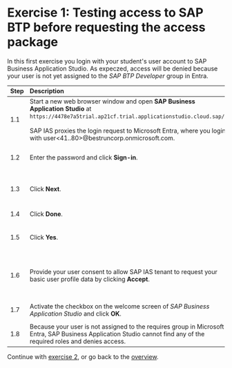 # Exercise 1: Testing access to SAP BTP before requesting the access package
In this first exercise you login with your student's user account to SAP Business Application Studio. As expeczed, access will be denied because your user is not yet assigned to the *SAP BTP Developer* group in Entra.

| Step   | Description                | Screenshot |
| :----- | :------------------------- | :--------- |
| 1.1    |Start a new web browser window and open **SAP Business Application Studio** at ```https://4478e7a5trial.ap21cf.trial.applicationstudio.cloud.sap/```.<br><br>SAP IAS proxies the login request to Microsoft Entra, where you login with user\<41..80\>@bestruncorp.onmicrosoft.com.      |<a href="./img/1-1.jpg" target="_blank"><img src="./img/1-1.jpg" width="250"/></a>|
| 1.2    |Enter the password and click **Sign-in**.|<a href="./img/1-2.jpg" target="_blank"><img src="./img/1-2.jpg" width="250"/></a>|
| 1.3    |Click **Next**.|<a href="./img/1-3.jpg" target="_blank"><img src="./img/1-3.jpg" width="250"/></a>|
| 1.4    |Click **Done**.|<a href="./img/1-4.jpg" target="_blank"><img src="./img/1-4.jpg" width="250"/></a>|
| 1.5    |Click **Yes**.|<a href="./img/1-5.jpg" target="_blank"><img src="./img/1-5.jpg" width="250"/></a>|
| 1.6    |Provide your user consent to allow SAP IAS tenant to request your basic user profile data by clicking **Accept**.|<a href="./img/1-6.jpg" target="_blank"><img src="./img/1-6.jpg" width="250"/></a>|
| 1.7    |Activate the checkbox on the welcome screen of *SAP Business Application Studio* and click **OK**.|<a href="./img/1-7.jpg" target="_blank"><img src="./img/1-7.jpg" width="250"/></a>|
| 1.8    |Because your user is not assigned to the requires group in Microsoft Entra, SAP Business Application Studio cannot find any of the required roles and denies access.|<a href="./img/1-8.jpg" target="_blank"><img src="./img/1-8.jpg" width="250"/></a>|

Continue with [exercise 2](../ex2/ex2.md), or go back to the [overview](../README.md).